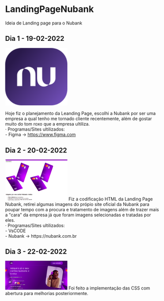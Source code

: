 # LandingPageNubank
Ideia de Landing page para o Nubank

## Dia 1 - 19-02-2022

<img width="200px" src="assets/images/logoNubankBranca.svg">

Hoje fiz o planejamento da Leanding Page, escolhi a Nubank por ser uma empresa a qual tenho me tornado cliente recentemente, além de gostar muito do tom roxo que a empresa ultiliza.<br/>
    · Programas/Sites ultilizados: <br/>
       - Figma -> https://www.figma.com

## Dia 2 - 20-02-2022 

<img width="200px" src="assets/images/htmlLandingPageNubank.png">
Fiz a codificação HTML da Landing Page Nubank, retirei algumas imagens do própio site oficial da Nubank para poupar tempo com a procura e tratamento de imagens além de trazer mais a "cara" da empresa já que foram imagens selecionadas e tratadas por eles.<br/>
    · Programas/Sites ultilizados:<br/>
        - VsCODE<br/>
        - Nubank -> https://nubank.com.br

## Dia 3 - 22-02-2022

<img width="200px" src="assets/images/cssAplicado.png">
Foi feito a implementação das CSS com abertura para melhorias posteriormente.

